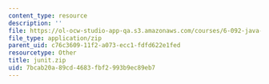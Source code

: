```yaml
---
content_type: resource
description: ''
file: https://ol-ocw-studio-app-qa.s3.amazonaws.com/courses/6-092-java-preparation-for-6-170-january-iap-2006/7bcab20a89cd4683fbf2993b9ec89eb7_junit.zip
file_type: application/zip
parent_uid: c76c3609-11f2-a073-ecc1-fdfd622e1fed
resourcetype: Other
title: junit.zip
uid: 7bcab20a-89cd-4683-fbf2-993b9ec89eb7
---
```

